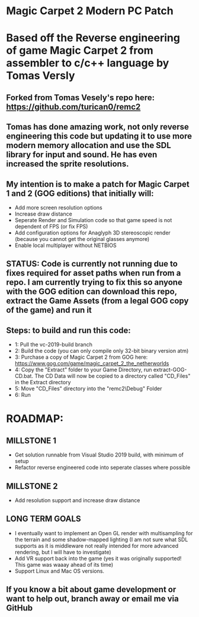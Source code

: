 # Magic Carpet 2 Modern PC Patch
# Based off the Reverse engineering of game Magic Carpet 2 from assembler to c/c++ language by Tomas Versly
## Forked from Tomas Vesely's repo here: https://github.com/turican0/remc2
## Tomas has done amazing work, not only reverse engineering this code but updating it to use more modern memory allocation and use the SDL library for input and sound. He has even increased the sprite resolutions.
## My intention is to make a patch for Magic Carpet 1 and 2 (GOG editions) that initially will:
- Add more screen resolution options
- Increase draw distance
- Seperate Render and Simulation code so that game speed is not dependent of FPS (or fix FPS)
- Add configuration options for Anaglyph 3D stereoscopic render (because you cannot get the original glasses anymore)
- Enable local multiplayer without NETBIOS
## STATUS: Code is currently not running due to fixes required for asset paths when run from a repo. I am currently trying to fix this so anyone with the GOG edition can download this repo, extract the Game Assets (from a legal GOG copy of the game) and run it
## Steps: to build and run this code:
- 1: Pull the vc-2019-build branch
- 2: Build the code (you can only compile only 32-bit binary version atm)
- 3: Purchase a copy of Magic Carpet 2 from GOG here: https://www.gog.com/game/magic_carpet_2_the_netherworlds
- 4: Copy the "Extract" folder to your Game Directory, run extract-GOG-CD.bat. The CD Data will now be copied to a directory called "CD_Files" in the Extract directory
- 5: Move "CD_Files" directory into the "remc2\Debug" Folder
- 6: Run
# ROADMAP:
## MILLSTONE 1
- Get solution runnable from Visual Studio 2019 build, with minimum of setup
- Refactor reverse engineered code into seperate classes where possible
## MILLSTONE 2
- Add resolution support and increase draw distance<br />
## LONG TERM GOALS
- I eventually want to implement an Open GL render with multisampling for the terrain and some shadow-mapped lighting (I am not sure what SDL supports as it is middleware not really intended for more advanced rendering, but I will have to investigate)<br />
- Add VR support back into the game (yes it was originally supported! This game was waaay ahead of its time)<br />
- Support Linux and Mac OS versions.

## If you know a bit about game development or want to help out, branch away or email me via GitHub

